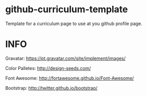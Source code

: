 github-curriculum-template
==========================

Template for a curriculum page to use at you github profile page.

INFO
====
Gravatar: https://pt.gravatar.com/site/implement/images/

Color Palletes: http://design-seeds.com/

Font Awesome: http://fortawesome.github.io/Font-Awesome/

Bootstrap: http://twitter.github.io/bootstrap/
